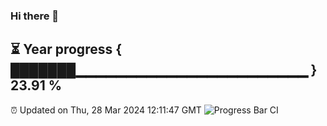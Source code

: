 ### Hi there 👋
⏳ Year progress { ███████▁▁▁▁▁▁▁▁▁▁▁▁▁▁▁▁▁▁▁▁▁▁▁ } 23.91 %
---
⏰ Updated on Thu, 28 Mar 2024 12:11:47 GMT
![Progress Bar CI](https://github.com/Moyi321/Moyi321/workflows/Progress%20Bar%20CI/badge.svg)
